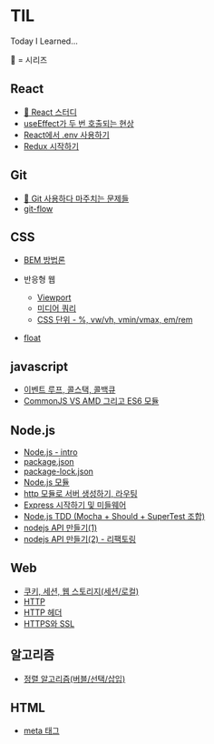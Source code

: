 # TIL
Today I Learned...

🧵 = 시리즈

## React
- [🧵 React 스터디](./react-study)
- [useEffect가 두 번 호출되는 현상](./react/useEffect-called-twice.md)
- [React에서 .env 사용하기](./react/dotenv-in-react.md)
- [Redux 시작하기](./react/starting-redux.md)

## Git
- [🧵 Git 사용하다 마주치는 문제들](./git/README.md)
- [git-flow](./git/git-flow.md)

## CSS
- [BEM 방법론](./CSS/BEM.md)

- 반응형 웹
  - [Viewport](./CSS/viewport.md)
  - [미디어 쿼리](./CSS/media_queries.md)
  - [CSS 단위 - %, vw/vh, vmin/vmax, em/rem](./CSS/css_units.md)

- [float](./CSS/float.md)

## javascript
- [이벤트 루프, 콜스택, 콜백큐](./javascript/eventloop-callstack-callbackqueue.md)
- [CommonJS VS AMD 그리고 ES6 모듈](./javascript/commonJS-vs-AMD.md)

## Node.js
- [Node.js - intro](./node.js/node.js-intro.md)
- [package.json](./node.js/package-json.md)
- [package-lock.json](./node.js/package-lock-json.md)
- [Node.js 모듈](./node.js/module.md)
- [http 모듈로 서버 생성하기, 라우팅](./node.js/create-server-and-routing.md)
- [Express 시작하기 및 미들웨어](./node.js/starting-express-and-middleware.md)
- [Node.js TDD (Mocha + Should + SuperTest 조합)](./node.js/nodejs-TDD.md)
- [nodejs API 만들기(1)](./node.js/making-nodejs-API-1.md)
- [nodejs API 만들기(2) - 리팩토링](./node.js/making-nodejs-API-2.md)

## Web
- [쿠키, 세션, 웹 스토리지(세션/로컬)](./Web/cookie_session_webStorage.md)
- [HTTP](./Web/HTTP.md)
- [HTTP 헤더](./Web/HTTP-headers.md)
- [HTTPS와 SSL](./Web/HTTPS-SSL.md)

## 알고리즘
- [정렬 알고리즘(버블/선택/삽입)](./algorithm/sorting-algorithm.md)

## HTML
- [meta 태그](./HTML/meta-tag.md)